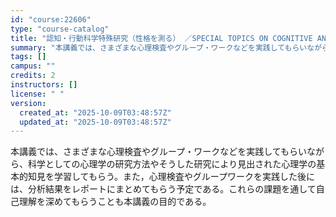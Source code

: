 ```yaml
---
id: "course:22606"
type: "course-catalog"
title: "認知・行動科学特殊研究（性格を測る） ／SPECIAL TOPICS ON COGNITIVE AND BEHAVIORAL SCIENCES : EXPERIMENTAL RESEARCH IN PERSONALITY PSYCHOLOGY"
summary: "本講義では、さまざまな心理検査やグループ・ワークなどを実践してもらいながら、科学としての心理学の研究方法やそうした研究により見出された心理学の基本的知見を学習してもらう。また，心理検査やグループワークを実践した後には、分析結果をレポートにま…"
tags: []
campus: ""
credits: 2
instructors: []
license: " "
version:
  created_at: "2025-10-09T03:48:57Z"
  updated_at: "2025-10-09T03:48:57Z"
---
```


本講義では、さまざまな心理検査やグループ・ワークなどを実践してもらいながら、科学としての心理学の研究方法やそうした研究により見出された心理学の基本的知見を学習してもらう。また，心理検査やグループワークを実践した後には、分析結果をレポートにまとめてもらう予定である。これらの課題を通して自己理解を深めてもらうことも本講義の目的である。
